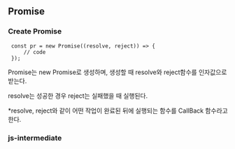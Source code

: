 ## Promise
  
### Create Promise 

```
 const pr = new Promise((resolve, reject)) => {
     // code
 });
```

Promise는 new Promise로 생성하며, 생성할 때 resolve와 reject함수를 인자값으로 받는다.

resolve는 성공한 경우
reject는 실패했을 때 실행된다.

*resolve, reject와 같이 어떤 작업이 완료된 뒤에 실행되는 함수를 CallBack 함수라고 한다.
### js-intermediate
